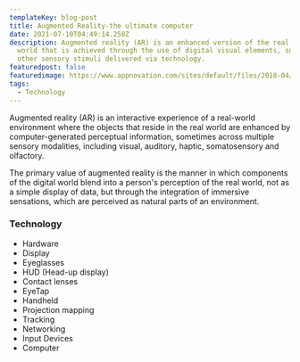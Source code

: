 ```yaml
---
templateKey: blog-post
title: Augmented Reality-the ultimate computer
date: 2021-07-10T04:49:14.258Z
description: Augmented reality (AR) is an enhanced version of the real physical
  world that is achieved through the use of digital visual elements, sound, or
  other sensory stimuli delivered via technology.
featuredpost: false
featuredimage: https://www.appnovation.com/sites/default/files/2018-04/augmented_reality_1.png
tags:
  - Technology
---
```

Augmented reality (AR) is an interactive experience of a real-world environment where the objects that reside in the real world are enhanced by computer-generated perceptual information, sometimes across multiple sensory modalities, including visual, auditory, haptic, somatosensory and olfactory.

The primary value of augmented reality is the manner in which components of the digital world blend into a person's perception of the real world, not as a simple display of data, but through the integration of immersive sensations, which are perceived as natural parts of an environment.

### Technology

* Hardware
* Display
* Eyeglasses
* HUD (Head-up display)
* Contact lenses
* EyeTap
* Handheld
* Projection mapping
* Tracking
* Networking
* Input Devices
* Computer
